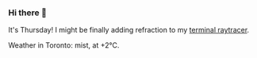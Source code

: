### Hi there :wave:

It's Thursday! I might be finally adding refraction to my [terminal raytracer](https://github.com/bewuethr/bash-raytracer).

Weather in Toronto: mist, at +2°C.

